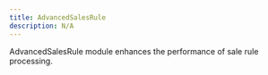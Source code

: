 ```yaml
---
title: AdvancedSalesRule
description: N/A
---
```


AdvancedSalesRule module enhances the performance of sale rule processing.
